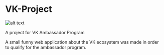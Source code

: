 # VK-Project

![alt text](https://psv4.userapi.com/c237231/u224502931/docs/d34/8afc2832597d/2022-09-24_19-38-44.png?extra=OIE14V673jzmVo6co2feh-9xEiflJrJgebg_wU-lxj8wJyznNcAIcqRdGkhQwn-3HLX9LIimXwoq0x5hih2IABexXgV4VCjnYCVmS1hXDHr-zP1hI97NfPRwD07ViQurOT80mlVtYd1iesW2r11VwRk2KCI)

A project for VK Ambassador Program

A small funny web application about the VK ecosystem was made in order to qualify for the ambassador program.
